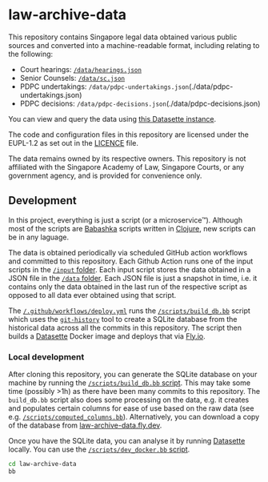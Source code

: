 # law-archive-data

This repository contains Singapore legal data obtained various public sources and converted into a machine-readable format, including relating to the following:

- Court hearings: [`/data/hearings.json`](./data/hearings.json)
- Senior Counsels: [`/data/sc.json`](./data/sc.json)
- PDPC undertakings: `/data/pdpc-undertakings.json`(./data/pdpc-undertakings.json)
- PDPC decisions: `/data/pdpc-decisions.json`(./data/pdpc-decisions.json)

You can view and query the data using [this Datasette instance](https://law-archive-data.fly.dev/data).

The code and configuration files in this repository are licensed under the EUPL-1.2 as set out in the [LICENCE](./LICENCE) file.

The data remains owned by its respective owners. This repository is not affiliated with the Singapore Academy of Law, Singapore Courts, or any government agency, and is provided for convenience only.

## Development

In this project, everything is just a script (or a microservice™). Although most of the scripts are [Babashka](https://github.com/babashka/babashka) scripts written in [Clojure](https://clojure.org/), new scripts can be in any laguage. 

The data is obtained periodically via scheduled GitHub action workflows and committed to this repository. Each Github Action runs one of the input scripts in the [`/input` folder](./input/). Each input script stores the data obtained in a JSON file in the [`/data` folder](./data/). Each JSON file is just a snapshot in time, i.e. it contains only the data obtained in the last run of the respective script as opposed to all data ever obtained using that script. 

The [`/.github/workflows/deploy.yml`](./.github/workflows/deploy.yml) runs the [`/scripts/build_db.bb`](./scripts/build_db.bb) script which uses the [`git-history`](https://github.com/simonw/git-history) tool to create a SQLite database from the historical data across all the commits in this repository. The script then builds a [Datasette](https://datasette.io/) Docker image and deploys that via [Fly.io](https://fly.io/).

### Local development

After cloning this repository, you can generate the SQLite database on your machine by running the [`/scripts/build_db.bb` script](./scripts/build_db.bb). This may take some time (possibly >1h) as there have been many commits to this repository. The `build_db.bb` script also does some processing on the data, e.g. it creates and populates certain columns for ease of use based on the raw data (see e.g. [`/scripts/computed_columns.bb`](./scripts/computed_columns.bb)). Alternatively, you can download a copy of the database from [law-archive-data.fly.dev](https://law-archive-data.fly.dev).

Once you have the SQLite data, you can analyse it by running [Datasette](https://datasette.io/) locally. You can use the [`/scripts/dev_docker.bb` script](./scripts/dev_docker.bb). 

```bash
cd law-archive-data
bb 
```

